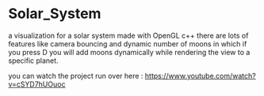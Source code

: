 # Solar_System
a visualization for a solar system made with OpenGL c++ 
there are lots of features like camera bouncing and dynamic number of moons in which if you press D you will add moons dynamically while
rendering the view to a specific planet.

you can watch the project run over here : https://www.youtube.com/watch?v=cSYD7hUOuoc
